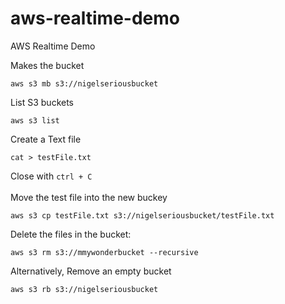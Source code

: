 # aws-realtime-demo
AWS Realtime Demo

Makes the bucket
```
aws s3 mb s3://nigelseriousbucket
```

List S3 buckets
```
aws s3 list
```
Create a Text file
```
cat > testFile.txt
```
Close with ```ctrl + C``` <br/>
<br/>
Move the test file into the new buckey
```
aws s3 cp testFile.txt s3://nigelseriousbucket/testFile.txt
```

Delete the files in the bucket:
```
aws s3 rm s3://mmywonderbucket --recursive
```

Alternatively, Remove an empty bucket
```
aws s3 rb s3://nigelseriousbucket
```
